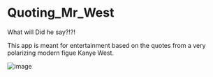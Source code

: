 # Quoting_Mr_West
What will Did he say?!?!

This app is meant for entertainment based on the quotes from a very polarizing modern figue Kanye West.

![image](https://user-images.githubusercontent.com/30957125/81628527-e6073700-93ce-11ea-9c78-9716dad49545.png)
